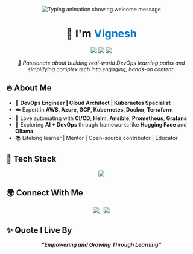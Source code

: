<!-- Typing SVG Header -->
<p align="center">
  <img src="https://readme-typing-svg.herokuapp.com?font=Fira+Code&size=24&pause=1000&color=F97316&width=700&lines=Hi+I'm+Vignesh+—+CloudCampa!;Empowering+Cloud%2C+DevOps+%26+Kubernetes+Learners!;Let's+Simplify+Tech+Together+🚀" alt="Typing animation showing welcome message" />
</p>

<!-- Name & Badges -->
<h1 align="center">👋 I'm <span style="color:#007ACC;">Vignesh</span></h1>

<p align="center">
  <img src="https://img.shields.io/badge/DevOps-AWS|Azure|K8s|Terraform-blue?style=for-the-badge&logo=amazonaws&logoColor=white" />
  <img src="https://img.shields.io/badge/Cloud%20Engineer-Infrastructure%20Architect-success?style=for-the-badge&logo=cloud&logoColor=white" />
  <img src="https://img.shields.io/badge/AI+DevOps-Enthusiast-orange?style=for-the-badge&logo=python&logoColor=white" />
</p>

<p align="center">
  <em>🚀 Passionate about building real-world DevOps learning paths and simplifying complex tech into engaging, hands-on content.</em>
</p>

## 🔥 About Me

- 💼 **DevOps Engineer | Cloud Architect | Kubernetes Specialist**  
- ☁️ Expert in **AWS, Azure, GCP, Kubernetes, Docker, Terraform**  
- 🔧 Love automating with **CI/CD**, **Helm**, **Ansible**, **Prometheus**, **Grafana**  
- 🤖 Exploring **AI + DevOps** through frameworks like **Hugging Face** and **Ollama**  
- 📚 Lifelong learner | Mentor | Open-source contributor | Educator  

## 🧰 Tech Stack

<p align="center">
  <img src="https://skillicons.dev/icons?i=aws,azure,gcp,kubernetes,docker,terraform,ansible,githubactions,linux,python,prometheus,grafana" />
</p>

## 🌍 Connect With Me

<p align="center">
  <a href="https://youtube.com/@cloudcampa" target="_blank">
    <img src="https://img.shields.io/badge/YouTube-CloudCampa-red?style=for-the-badge&logo=youtube&logoColor=white" />
  </a>
  &nbsp;
  <a href="https://www.instagram.com/_cloudcampa_" target="_blank">
    <img src="https://img.shields.io/badge/Instagram-@_cloudcampa_-purple?style=for-the-badge&logo=instagram&logoColor=white" />
  </a>
</p>

## ✨ Quote I Live By

<p align="center">
  <strong><em>"Empowering and Growing Through Learning"</em></strong>
</p>
